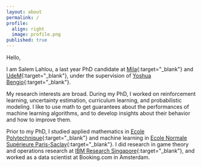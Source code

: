 ```yaml
---
layout: about
permalink: /
profile:
  align: right
  image: profile.png
published: true
---
```


Hello,

I am Salem Lahlou, a last year PhD candidate at [Mila](https://mila.quebec/en/){:target="_blank"} and [UdeM](https://www.umontreal.ca/en){:target="_blank"}, under the supervision of [Yoshua Bengio](https://yoshuabengio.org/){:target="_blank"}.

My research interests are broad. During my PhD, I worked on reinforcement learning, uncertainty estimation, curriculum learning, and probabilistic modeling. I like to use math to get guarantees about the performances of machine learning algorithms, and to develop insights about their behavior and how to improve them.

Prior to my PhD, I studied applied mathematics in [Ecole Polytechnique](https://www.polytechnique.edu/){:target="_blank"} and machine learning in [Ecole Normale Supérieure Paris-Saclay](https://ens-paris-saclay.fr/){:target="_blank"}. I did research in game theory and operations research at [IBM Research Singapore](https://researcher.watson.ibm.com/researcher/view_group.php?id=8131){:target="_blank"}, and worked as a data scientist at Booking.com in Amsterdam.